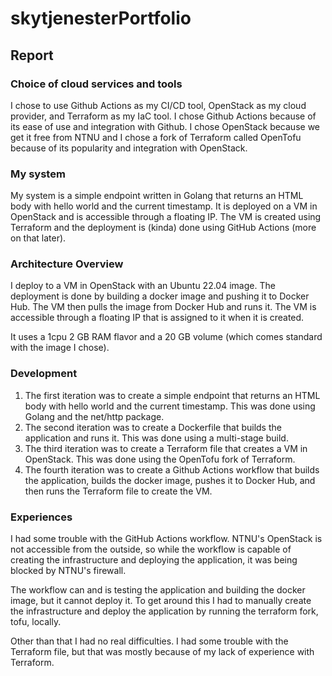 # skytjenesterPortfolio
## Report
### Choice of cloud services and tools
I chose to use Github Actions as my CI/CD tool, OpenStack as my cloud provider, and Terraform as my IaC tool.
I chose Github Actions because of its ease of use and integration with Github. I chose OpenStack because we get it free from NTNU and I chose a fork of Terraform called OpenTofu because of its popularity and integration with OpenStack.

### My system 

My system is a simple endpoint written in Golang that returns an HTML body with hello world and the current timestamp. It is deployed on a VM in OpenStack and is accessible through a floating IP. The VM is created using Terraform and the deployment is (kinda) done using GitHub Actions (more on that later).

### Architecture Overview
I deploy to a VM in OpenStack with an Ubuntu 22.04 image. The deployment is done by building a docker image and pushing it to Docker Hub. The VM then pulls the image from Docker Hub and runs it. The VM is accessible through a floating IP that is assigned to it when it is created.

It uses a 1cpu 2 GB RAM flavor and a 20 GB volume (which comes standard with the image I chose).

### Development
1. The first iteration was to create a simple endpoint that returns an HTML body with hello world and the current timestamp. This was done using Golang and the net/http package.
2. The second iteration was to create a Dockerfile that builds the application and runs it. This was done using a multi-stage build.
3. The third iteration was to create a Terraform file that creates a VM in OpenStack. This was done using the OpenTofu fork of Terraform.
4. The fourth iteration was to create a Github Actions workflow that builds the application, builds the docker image, pushes it to Docker Hub, and then runs the Terraform file to create the VM.

### Experiences
I had some trouble with the GitHub Actions workflow. NTNU's OpenStack is not accessible from the outside, so while the workflow is capable of creating the infrastructure and deploying the application, it was being blocked by NTNU's firewall.

The workflow can and is testing the application and building the docker image, but it cannot deploy it.
To get around this I had to manually create the infrastructure and deploy the application by running the terraform fork, tofu, locally.

Other than that I had no real difficulties. I had some trouble with the Terraform file, but that was mostly because of my lack of experience with Terraform.